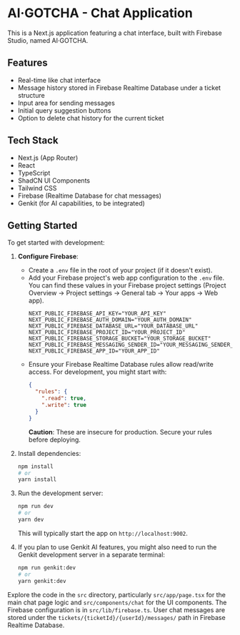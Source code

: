 
# AI·GOTCHA - Chat Application

This is a Next.js application featuring a chat interface, built with Firebase Studio, named AI·GOTCHA.

## Features

- Real-time like chat interface
- Message history stored in Firebase Realtime Database under a ticket structure
- Input area for sending messages
- Initial query suggestion buttons
- Option to delete chat history for the current ticket

## Tech Stack

- Next.js (App Router)
- React
- TypeScript
- ShadCN UI Components
- Tailwind CSS
- Firebase (Realtime Database for chat messages)
- Genkit (for AI capabilities, to be integrated)

## Getting Started

To get started with development:

1.  **Configure Firebase**:
    *   Create a `.env` file in the root of your project (if it doesn't exist).
    *   Add your Firebase project's web app configuration to the `.env` file. You can find these values in your Firebase project settings (Project Overview -> Project settings -> General tab -> Your apps -> Web app).
        ```env
        NEXT_PUBLIC_FIREBASE_API_KEY="YOUR_API_KEY"
        NEXT_PUBLIC_FIREBASE_AUTH_DOMAIN="YOUR_AUTH_DOMAIN"
        NEXT_PUBLIC_FIREBASE_DATABASE_URL="YOUR_DATABASE_URL"
        NEXT_PUBLIC_FIREBASE_PROJECT_ID="YOUR_PROJECT_ID"
        NEXT_PUBLIC_FIREBASE_STORAGE_BUCKET="YOUR_STORAGE_BUCKET"
        NEXT_PUBLIC_FIREBASE_MESSAGING_SENDER_ID="YOUR_MESSAGING_SENDER_ID"
        NEXT_PUBLIC_FIREBASE_APP_ID="YOUR_APP_ID"
        ```
    *   Ensure your Firebase Realtime Database rules allow read/write access. For development, you might start with:
        ```json
        {
          "rules": {
            ".read": true,
            ".write": true
          }
        }
        ```
        **Caution**: These are insecure for production. Secure your rules before deploying.

2.  Install dependencies:
    ```bash
    npm install
    # or
    yarn install
    ```
3.  Run the development server:
    ```bash
    npm run dev
    # or
    yarn dev
    ```
    This will typically start the app on `http://localhost:9002`.

4.  If you plan to use Genkit AI features, you might also need to run the Genkit development server in a separate terminal:
    ```bash
    npm run genkit:dev
    # or
    yarn genkit:dev
    ```

Explore the code in the `src` directory, particularly `src/app/page.tsx` for the main chat page logic and `src/components/chat` for the UI components. The Firebase configuration is in `src/lib/firebase.ts`.
User chat messages are stored under the `tickets/{ticketId}/{userId}/messages/` path in Firebase Realtime Database.
```
